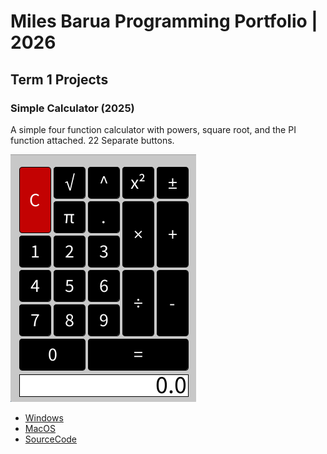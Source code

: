 # Miles Barua Programming Portfolio | 2026

## Term 1 Projects

### Simple Calculator (2025)

A simple four function calculator with powers, square root, and the PI function attached. 22 Separate buttons.

![RunningCalculator](https://github.com/scooba16/Portfolio/blob/main/images/Calculator.png?raw=true)

* [Windows]()
* [MacOS]()
* [SourceCode]()
